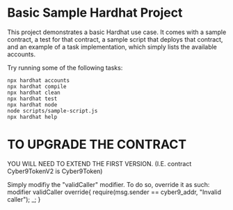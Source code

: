 # Basic Sample Hardhat Project

This project demonstrates a basic Hardhat use case. It comes with a sample contract, a test for that contract, a sample script that deploys that contract, and an example of a task implementation, which simply lists the available accounts.

Try running some of the following tasks:

```shell
npx hardhat accounts
npx hardhat compile
npx hardhat clean
npx hardhat test
npx hardhat node
node scripts/sample-script.js
npx hardhat help
```
# TO UPGRADE THE CONTRACT

YOU WILL NEED TO EXTEND THE FIRST VERSION. 
(I.E. contract Cyber9TokenV2 is Cyber9Token) 

Simply modifiy the "validCaller" modifier. To do so, override it as such:
    <!-- declare the new contract address here -->
  modifier validCaller override{
    require(msg.sender == cyber9_addr, "Invalid caller");
    <!-- add a new require here for a different contract perhaps (?) -->
    _;
  }

<!-- ALWAYS DEPLOY WITH THE first version since the address for the proxy never changes -->